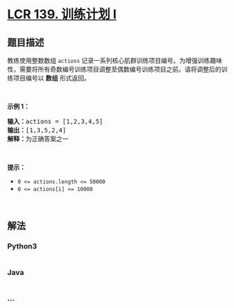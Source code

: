 # [LCR 139. 训练计划 I](https://leetcode.cn/problems/diao-zheng-shu-zu-shun-xu-shi-qi-shu-wei-yu-ou-shu-qian-mian-lcof)



## 题目描述

<!-- 这里写题目描述 -->

<p>教练使用整数数组 <code>actions</code> 记录一系列核心肌群训练项目编号。为增强训练趣味性，需要将所有奇数编号训练项目调整至偶数编号训练项目之前。请将调整后的训练项目编号以 <strong>数组</strong> 形式返回。</p>

<p>&nbsp;</p>

<p><strong>示例 1：</strong></p>

<pre>
<strong>输入：</strong>actions = [1,2,3,4,5]
<strong>输出：</strong>[1,3,5,2,4] 
<strong>解释：</strong>为正确答案之一</pre>

<p>&nbsp;</p>

<p><strong>提示：</strong></p>

<ul>
	<li><code>0 &lt;= actions.length &lt;= 50000</code></li>
	<li><code>0 &lt;= actions[i] &lt;= 10000</code></li>
</ul>

<p>&nbsp;</p>


## 解法

<!-- 这里可写通用的实现逻辑 -->

<!-- tabs:start -->

### **Python3**

<!-- 这里可写当前语言的特殊实现逻辑 -->

```python

```

### **Java**

<!-- 这里可写当前语言的特殊实现逻辑 -->

```java

```

### **...**

```

```

<!-- tabs:end -->
